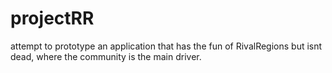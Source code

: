 # projectRR
 attempt to prototype an application that has the fun of RivalRegions but  isnt  dead, where the community is the main driver.
